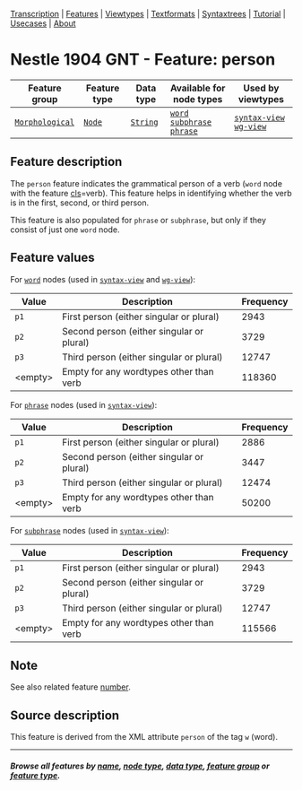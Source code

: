 <a name="start"></a>
<div class="hidden-content">
<a href="../transcription.md">Transcription</a> | <a href="README.md#start">Features</a> | <a href="../viewtypes.md#start">Viewtypes</a> | <a href="../textformats.md#start">Textformats</a> |  <a href="../syntaxtrees.md#start">Syntaxtrees</a> | <a href="../../tutorial/README.md#start">Tutorial</a> | <a href="../usecases/README.md#start">Usecases</a> | <a href="../about.md#start">About</a>
</div>

# Nestle 1904 GNT - Feature: person

Feature group | Feature type | Data type | Available for node types | Used by viewtypes
---  | --- | --- | --- | ---
[`Morphological`](featuresbygroup.md#morphological-features) | [`Node`](featuresbyfeaturetype.md#node-features)  | [`String`](featuresbydatatype.md#string-datatype) | [`word`](featuresbynodetype.md#word-nodes) [`subphrase`](featuresbynodetype.md#subphrase-nodes) [`phrase`](featuresbynodetype.md#phrase-nodes) | [`syntax-view`](../syntax-view.md#start) [`wg-view`](../wg-view.md#start)

## Feature description

The `person` feature indicates the grammatical person of a verb (`word` node with the feature [cls](cls.md#start)=verb). This feature helps in identifying whether the verb is in the first, second, or third person.

This feature is also populated for `phrase` or `subphrase`, but only if they consist of just one `word` node.

## Feature values

For [`word`](featuresbynodetype.md#word-nodes) nodes (used in [`syntax-view`](../syntax-view.md#start) and  [`wg-view`](../wg-view.md#start)):

Value | Description | Frequency
--- | --- | ---
`p1` | First person (either singular or plural) | 2943
`p2` | Second person (either singular or plural) | 3729
`p3` | Third person (either singular or plural) | 12747
&lt;empty&gt; | Empty for any wordtypes other than verb | 118360

For [`phrase`](featuresbynodetype.md#phrase-nodes) nodes (used in [`syntax-view`](../syntax-view.md#start)):

Value | Description | Frequency
--- | --- | ---
`p1` | First person (either singular or plural) | 2886
`p2` | Second person (either singular or plural) | 3447
`p3` | Third person (either singular or plural) | 12474
&lt;empty&gt;  | Empty for any wordtypes other than verb | 50200

For [`subphrase`](featuresbynodetype.md#subphrase-nodes) nodes (used in [`syntax-view`](../syntax-view.md#start)):

Value | Description | Frequency
--- | --- | ---
`p1` | First person (either singular or plural) | 2943
`p2` | Second person (either singular or plural) | 3729
`p3` | Third person (either singular or plural) | 12747
&lt;empty&gt;  | Empty for any wordtypes other than verb | 115566

## Note

See also related feature [number](number.md).

## Source description

This feature is derived from the XML attribute `person` of the tag `w` (word).

---
#### *Browse all features by [name](featuresbyname.md#start), [node type](featuresbynodetype.md#start), [data type](featuresbydatatype.md#start), [feature group](featuresbygroup.md#start) or [feature type](featuresbyfeaturetype.md#start).*

